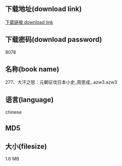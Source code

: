 ## 下载地址(download link)
[下载链接 download link](https://tutu365.netlify.app/?s=277%E3%80%81%E5%A4%A7%E6%B1%97%E4%B9%8B%E6%80%92%EF%BC%9A%E5%85%83%E6%9C%9D%E5%BE%81%E4%BC%90%E6%97%A5%E6%9C%AC%E5%B0%8F%E5%8F%B2_%E5%91%A8%E6%80%9D%E6%88%90_.azw3)

## 下载密码(download password)
8078

## 名称(book name)
277、大汗之怒：元朝征伐日本小史_周思成_.azw3.azw3

## 语言(language)
chinese

## MD5


## 大小(filesize)
1.6 MB
